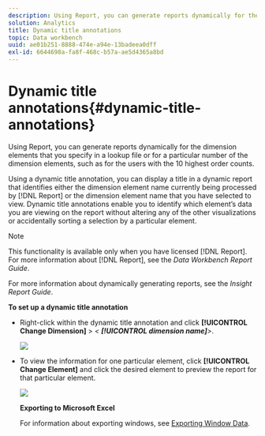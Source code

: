 ```yaml
---
description: Using Report, you can generate reports dynamically for the dimension elements that you specify in a lookup file or for a particular number of the dimension elements, such as for the users with the 10 highest order counts.
solution: Analytics
title: Dynamic title annotations
topic: Data workbench
uuid: ae01b251-8888-474e-a94e-13badeea0dff
exl-id: 6644698a-fa8f-468c-b57a-ae5d4365a8bd
---
```

# Dynamic title annotations{#dynamic-title-annotations}

Using Report, you can generate reports dynamically for the dimension elements that you specify in a lookup file or for a particular number of the dimension elements, such as for the users with the 10 highest order counts.

Using a dynamic title annotation, you can display a title in a dynamic report that identifies either the dimension element name currently being processed by [!DNL Report] or the dimension element name that you have selected to view. Dynamic title annotations enable you to identify which element’s data you are viewing on the report without altering any of the other visualizations or accidentally sorting a selection by a particular element.

>[!NOTE]
>
>This functionality is available only when you have licensed [!DNL Report]. For more information about [!DNL Report], see the *Data Workbench Report Guide*.

For more information about dynamically generating reports, see the *Insight Report Guide*.

**To set up a dynamic title annotation**

* Right-click within the dynamic title annotation and click **[!UICONTROL Change Dimension]** > *< **[!UICONTROL dimension name]**>*.

  ![](assets/mnu_DynamicTitle.png)

* To view the information for one particular element, click **[!UICONTROL Change Element]** and click the desired element to preview the report for that particular element.

  ![](assets/mnu_DynamicTitle_Element.png)

  **Exporting to Microsoft Excel**

  For information about exporting windows, see [Exporting Window Data](../../../../home/c-get-started/c-wk-win-wksp/c-exp-win-data.md#concept-8df61d64ed434cc5a499023c44197349).
